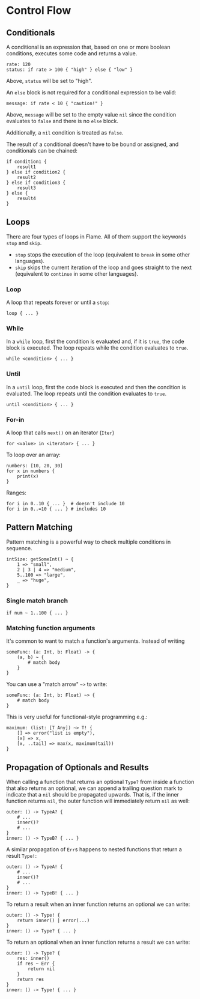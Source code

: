 # Control Flow

## Conditionals

A conditional is an expression that, based on one or more boolean conditions, executes some code and returns a value.

```flame
rate: 120
status: if rate > 100 { "high" } else { "low" }
```

Above, `status` will be set to "high".

An `else` block is not required for a conditional expression to be valid:

```flame
message: if rate < 10 { "caution!" }
```

Above, `message` will be set to the empty value `nil` since the condition evaluates to `false` and there is no `else` block.

Additionally, a `nil` condition is treated as `false`.

The result of a conditional doesn't have to be bound or assigned, and conditionals can be chained:

```flame
if condition1 {
    result1
} else if condition2 {
    result2
} else if condition3 {
    result3
} else {
    result4
}
```

## Loops

There are four types of loops in Flame.
All of them support the keywords `stop` and `skip`.

* `stop` stops the execution of the loop (equivalent to `break` in some other languages).
* `skip` skips the current iteration of the loop and goes straight to the next (equivalent to `continue` in some other languages).

### Loop

A loop that repeats forever or until a `stop`:

```flame
loop { ... }
```

### While

In a `while` loop, first the condition is evaluated and, if it is `true`, the code block is executed.
The loop repeats while the condition evaluates to `true`.

```flame
while <condition> { ... }
```

### Until

In a `until` loop, first the code block is executed and then the condition is evaluated.
The loop repeats until the condition evaluates to `true`.

```flame
until <condition> { ... }
```

### For-in

A loop that calls `next()` on an iterator (`Iter`)

```flame
for <value> in <iterator> { ... }
```

To loop over an array:

```flame
numbers: [10, 20, 30]
for x in numbers {
    print(x)
}
```

Ranges:

```
for i in 0..10 { ... }  # doesn't include 10
for i in 0..=10 { ... } # includes 10
```

## Pattern Matching

Pattern matching is a powerful way to check multiple conditions in sequence.

```flame
intSize: getSomeInt() ~ {
    1 => "small",
    2 | 3 | 4 => "medium",
    5..100 => "large",
    _ => "huge",
}
```

### Single match branch

```flame
if num ~ 1..100 { ... }
```

### Matching function arguments

It's common to want to match a function's arguments. Instead of writing

```flame
someFunc: (a: Int, b: Float) -> {
    (a, b) ~ {
        # match body
    }
}
```

You can use a "match arrow" `~>` to write:

```flame
someFunc: (a: Int, b: Float) ~> {
    # match body
}
```

This is very useful for functional-style programming e.g.:

```flame
maximum: (list: [T Any]) ~> T! {
    [] => error("list is empty"),
    [x] => x,
    [x, ..tail] => max(x, maximum(tail))
}
```

## Propagation of Optionals and Results

When calling a function that returns an optional `Type?` from inside a function that also returns an optional, we can append a trailing question mark to indicate that a `nil` should be propagated upwards. That is, if the inner function returns `nil`, the outer function will immediately return `nil` as well:

```flame
outer: () -> TypeA? {
    # ...
    inner()?
    # ...
}
inner: () -> TypeB? { ... }
```

A similar propagation of `Err`s happens to nested functions that return a result `Type!`:

```flame
outer: () -> TypeA! {
    # ...
    inner()?
    # ...
}
inner: () -> TypeB! { ... }
```

To return a result when an inner function returns an optional we can write:

```flame
outer: () -> Type! {
    return inner() | error(...)
}
inner: () -> Type? { ... }
```

To return an optional when an inner function returns a result we can write:

```flame
outer: () -> Type? {
    res: inner()
    if res ~ Err {
        return nil
    }
    return res
}
inner: () -> Type! { ... }
```
